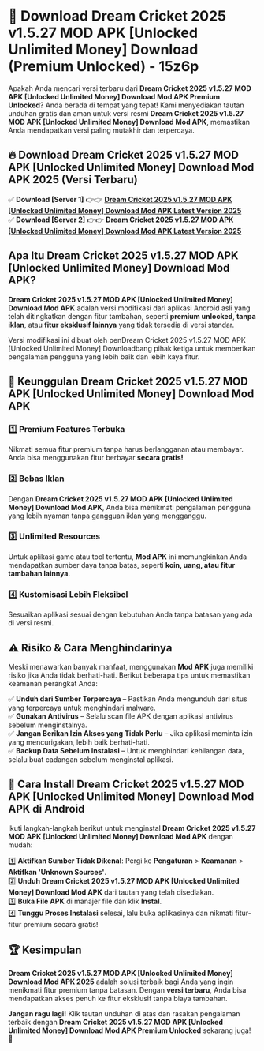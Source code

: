# 🎯 Download Dream Cricket 2025 v1.5.27 MOD APK [Unlocked Unlimited Money] Download (Premium Unlocked) -  15z6p

Apakah Anda mencari versi terbaru dari **Dream Cricket 2025 v1.5.27 MOD APK [Unlocked Unlimited Money] Download Mod APK Premium Unlocked**? Anda berada di tempat yang tepat! Kami menyediakan tautan unduhan gratis dan aman untuk versi resmi **Dream Cricket 2025 v1.5.27 MOD APK [Unlocked Unlimited Money] Download Mod APK**, memastikan Anda mendapatkan versi paling mutakhir dan terpercaya.

## 🔥 Download Dream Cricket 2025 v1.5.27 MOD APK [Unlocked Unlimited Money] Download Mod APK 2025 (Versi Terbaru)

✅ **Download [Server 1]** 👉👉 [**Dream Cricket 2025 v1.5.27 MOD APK [Unlocked Unlimited Money] Download Mod APK Latest Version 2025**](https://momento.my/?title=Dream_Cricket_2025_v1.5.27_MOD_APK_[Unlocked_Unlimited_Money]_Download)  
✅ **Download [Server 2]** 👉👉 [**Dream Cricket 2025 v1.5.27 MOD APK [Unlocked Unlimited Money] Download Mod APK Latest Version 2025**](https://momento.my/?title=Dream_Cricket_2025_v1.5.27_MOD_APK_[Unlocked_Unlimited_Money]_Download)  

## Apa Itu Dream Cricket 2025 v1.5.27 MOD APK [Unlocked Unlimited Money] Download Mod APK?

**Dream Cricket 2025 v1.5.27 MOD APK [Unlocked Unlimited Money] Download Mod APK** adalah versi modifikasi dari aplikasi Android asli yang telah ditingkatkan dengan fitur tambahan, seperti **premium unlocked**, **tanpa iklan**, atau **fitur eksklusif lainnya** yang tidak tersedia di versi standar.

Versi modifikasi ini dibuat oleh penDream Cricket 2025 v1.5.27 MOD APK [Unlocked Unlimited Money] Downloadbang pihak ketiga untuk memberikan pengalaman pengguna yang lebih baik dan lebih kaya fitur.

## 🎯 Keunggulan Dream Cricket 2025 v1.5.27 MOD APK [Unlocked Unlimited Money] Download Mod APK

### 1️⃣ Premium Features Terbuka
Nikmati semua fitur premium tanpa harus berlangganan atau membayar. Anda bisa menggunakan fitur berbayar **secara gratis!**

### 2️⃣ Bebas Iklan
Dengan **Dream Cricket 2025 v1.5.27 MOD APK [Unlocked Unlimited Money] Download Mod APK**, Anda bisa menikmati pengalaman pengguna yang lebih nyaman tanpa gangguan iklan yang mengganggu.

### 3️⃣ Unlimited Resources
Untuk aplikasi game atau tool tertentu, **Mod APK** ini memungkinkan Anda mendapatkan sumber daya tanpa batas, seperti **koin, uang, atau fitur tambahan lainnya**.

### 4️⃣ Kustomisasi Lebih Fleksibel
Sesuaikan aplikasi sesuai dengan kebutuhan Anda tanpa batasan yang ada di versi resmi.

## ⚠️ Risiko & Cara Menghindarinya

Meski menawarkan banyak manfaat, menggunakan **Mod APK** juga memiliki risiko jika Anda tidak berhati-hati. Berikut beberapa tips untuk memastikan keamanan perangkat Anda:

✅ **Unduh dari Sumber Terpercaya** – Pastikan Anda mengunduh dari situs yang terpercaya untuk menghindari malware.  
✅ **Gunakan Antivirus** – Selalu scan file APK dengan aplikasi antivirus sebelum menginstalnya.  
✅ **Jangan Berikan Izin Akses yang Tidak Perlu** – Jika aplikasi meminta izin yang mencurigakan, lebih baik berhati-hati.  
✅ **Backup Data Sebelum Instalasi** – Untuk menghindari kehilangan data, selalu buat cadangan sebelum menginstal aplikasi.

## 📌 Cara Install Dream Cricket 2025 v1.5.27 MOD APK [Unlocked Unlimited Money] Download Mod APK di Android

Ikuti langkah-langkah berikut untuk menginstal **Dream Cricket 2025 v1.5.27 MOD APK [Unlocked Unlimited Money] Download Mod APK** dengan mudah:

1️⃣ **Aktifkan Sumber Tidak Dikenal**: Pergi ke **Pengaturan** > **Keamanan** > **Aktifkan 'Unknown Sources'**.  
2️⃣ **Unduh Dream Cricket 2025 v1.5.27 MOD APK [Unlocked Unlimited Money] Download Mod APK** dari tautan yang telah disediakan.  
3️⃣ **Buka File APK** di manajer file dan klik **Instal**.  
4️⃣ **Tunggu Proses Instalasi** selesai, lalu buka aplikasinya dan nikmati fitur-fitur premium secara gratis!

## 🏆 Kesimpulan

**Dream Cricket 2025 v1.5.27 MOD APK [Unlocked Unlimited Money] Download Mod APK 2025** adalah solusi terbaik bagi Anda yang ingin menikmati fitur premium tanpa batasan. Dengan **versi terbaru**, Anda bisa mendapatkan akses penuh ke fitur eksklusif tanpa biaya tambahan.

**Jangan ragu lagi!** Klik tautan unduhan di atas dan rasakan pengalaman terbaik dengan **Dream Cricket 2025 v1.5.27 MOD APK [Unlocked Unlimited Money] Download Mod APK Premium Unlocked** sekarang juga! 🚀
